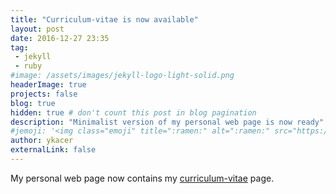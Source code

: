 ```yaml
---
title: "Curriculum-vitae is now available"
layout: post
date: 2016-12-27 23:35
tag: 
 - jekyll
 - ruby
#image: /assets/images/jekyll-logo-light-solid.png
headerImage: true
projects: false
blog: true
hidden: true # don't count this post in blog pagination
description: "Minimalist version of my personal web page is now ready"
#jemoji: '<img class="emoji" title=":ramen:" alt=":ramen:" src="https://assets.github.com/images/icons/emoji/unicode/1f35c.png" height="20" width="20" align="absmiddle">'
author: ykacer
externalLink: false
---
```


My personal web page now contains my [curriculum-vitae](https://ykacer.github.io/cv/) page.

